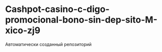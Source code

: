 # Cashpot-casino-c-digo-promocional-bono-sin-dep-sito-M-xico-zj9
Автоматически созданный репозиторий
